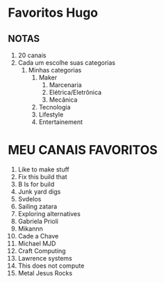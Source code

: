 # Favoritos Hugo

## NOTAS

1. 20 canais
2. Cada um escolhe suas categorias
   1. Minhas categorias
      1. Maker
         1. Marcenaria
         2. Elétrica/Eletrônica
         3. Mecânica
      2. Tecnologia
      3. Lifestyle
      4. Entertainement

# MEU CANAIS FAVORITOS

1. Like to make stuff
2. Fix this build that
3. B Is for build
4. Junk yard digs
5. Svdelos
6. Sailing zatara
7. Exploring alternatives
8. Gabriela Prioli
9. Mikannn
10. Cade a Chave
11. Michael MJD
12. Craft Computing
13. Lawrence systems
14. This does not compute
15. Metal Jesus Rocks
